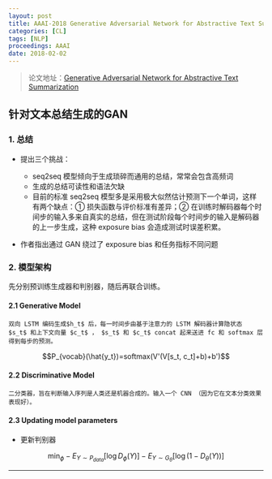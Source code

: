 ```yaml
---
layout: post
title: AAAI-2018 Generative Adversarial Network for Abstractive Text Summarization
categories: [CL]
tags: [NLP]
proceedings: AAAI
date: 2018-02-02
---
```


> 论文地址：[Generative Adversarial Network for Abstractive Text Summarization](https://ojs.aaai.org/index.php/AAAI/article/view/12141)

## 针对文本总结生成的GAN

### 1. 总结

*   提出三个挑战：

    *   seq2seq 模型倾向于生成琐碎而通用的总结，常常会包含高频词
    *   生成的总结可读性和语法欠缺
    *   目前的标准 seq2seq 模型多是采用极大似然估计预测下一个单词，这样有两个缺点：① 损失函数与评价标准有差异；② 在训练时解码器每个时间步的输入多来自真实的总结，但在测试阶段每个时间步的输入是解码器的上一步生成，这种 exposure bias 会造成测试时误差积累。
*   作者指出通过 GAN 绕过了 exposure bias 和任务指标不同问题

### 2. 模型架构

先分别预训练生成器和判别器，随后再联合训练。

#### 2.1 Generative Model

    双向 LSTM 编码生成$h_t$ 后，每一时间步由基于注意力的 LSTM 解码器计算隐状态 $s_t$ 和上下文向量 $c_t$ ， $s_t$ 和 $c_t$ concat 起来送进 fc 和 softmax 层得到每步的预测。

```math
P_{vocab}(\hat{y_t})=softmax(V'(V[s_t, c_t]+b)+b')
```

#### 2.2 Discriminative Model

    二分类器，旨在判断输入序列是人类还是机器合成的。输入一个 CNN （因为它在文本分类效果表现好）。

#### 2.3 Updating model parameters

*   更新判别器

```math
\min_{\phi}-E_{Y\sim P_{data}}[\log D_{\phi}(Y)]-E_{Y\sim G_{\theta}}[\log (1-D_{\theta}(Y))]
```

<hr align="left" color="#987cb9" size="1">

